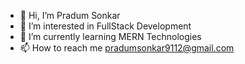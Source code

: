 - 👋 Hi, I’m Pradum Sonkar
- 👀 I’m interested in FullStack Development
- 🌱 I’m currently learning MERN Technologies
- 📫 How to reach me pradumsonkar9112@gmail.com
